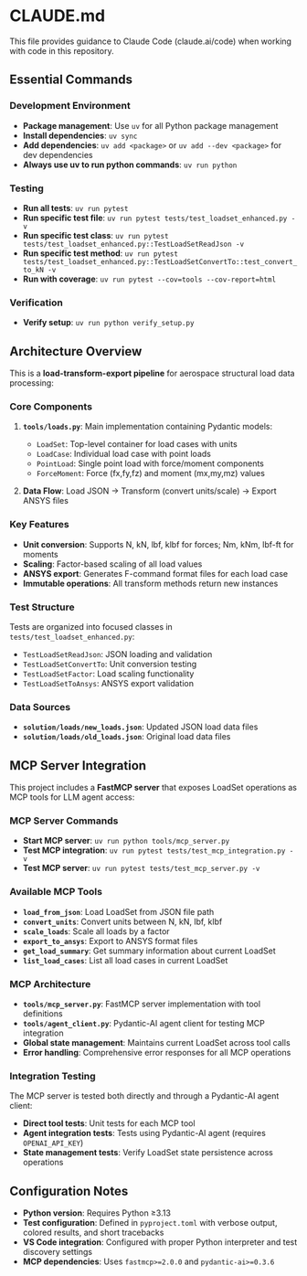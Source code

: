 # CLAUDE.md

This file provides guidance to Claude Code (claude.ai/code) when working with code in this repository.

## Essential Commands

### Development Environment
- **Package management**: Use `uv` for all Python package management
- **Install dependencies**: `uv sync`
- **Add dependencies**: `uv add <package>` or `uv add --dev <package>` for dev dependencies
- **Always use uv to run python commands**: `uv run python`

### Testing
- **Run all tests**: `uv run pytest`
- **Run specific test file**: `uv run pytest tests/test_loadset_enhanced.py -v`
- **Run specific test class**: `uv run pytest tests/test_loadset_enhanced.py::TestLoadSetReadJson -v`
- **Run specific test method**: `uv run pytest tests/test_loadset_enhanced.py::TestLoadSetConvertTo::test_convert_to_kN -v`
- **Run with coverage**: `uv run pytest --cov=tools --cov-report=html`

### Verification
- **Verify setup**: `uv run python verify_setup.py`

## Architecture Overview

This is a **load-transform-export pipeline** for aerospace structural load data processing:

### Core Components
1. **`tools/loads.py`**: Main implementation containing Pydantic models:
   - `LoadSet`: Top-level container for load cases with units
   - `LoadCase`: Individual load case with point loads
   - `PointLoad`: Single point load with force/moment components
   - `ForceMoment`: Force (fx,fy,fz) and moment (mx,my,mz) values

2. **Data Flow**: Load JSON → Transform (convert units/scale) → Export ANSYS files

### Key Features
- **Unit conversion**: Supports N, kN, lbf, klbf for forces; Nm, kNm, lbf-ft for moments
- **Scaling**: Factor-based scaling of all load values
- **ANSYS export**: Generates F-command format files for each load case
- **Immutable operations**: All transform methods return new instances

### Test Structure
Tests are organized into focused classes in `tests/test_loadset_enhanced.py`:
- `TestLoadSetReadJson`: JSON loading and validation
- `TestLoadSetConvertTo`: Unit conversion testing
- `TestLoadSetFactor`: Load scaling functionality
- `TestLoadSetToAnsys`: ANSYS export validation

### Data Sources
- **`solution/loads/new_loads.json`**: Updated JSON load data files
- **`solution/loads/old_loads.json`**: Original load data files

## MCP Server Integration

This project includes a **FastMCP server** that exposes LoadSet operations as MCP tools for LLM agent access:

### MCP Server Commands
- **Start MCP server**: `uv run python tools/mcp_server.py`
- **Test MCP integration**: `uv run pytest tests/test_mcp_integration.py -v`
- **Test MCP server**: `uv run pytest tests/test_mcp_server.py -v`

### Available MCP Tools
- **`load_from_json`**: Load LoadSet from JSON file path
- **`convert_units`**: Convert units between N, kN, lbf, klbf  
- **`scale_loads`**: Scale all loads by a factor
- **`export_to_ansys`**: Export to ANSYS format files
- **`get_load_summary`**: Get summary information about current LoadSet
- **`list_load_cases`**: List all load cases in current LoadSet

### MCP Architecture
- **`tools/mcp_server.py`**: FastMCP server implementation with tool definitions
- **`tools/agent_client.py`**: Pydantic-AI agent client for testing MCP integration
- **Global state management**: Maintains current LoadSet across tool calls
- **Error handling**: Comprehensive error responses for all MCP operations

### Integration Testing
The MCP server is tested both directly and through a Pydantic-AI agent client:
- **Direct tool tests**: Unit tests for each MCP tool
- **Agent integration tests**: Tests using Pydantic-AI agent (requires `OPENAI_API_KEY`)
- **State management tests**: Verify LoadSet state persistence across operations

## Configuration Notes

- **Python version**: Requires Python ≥3.13
- **Test configuration**: Defined in `pyproject.toml` with verbose output, colored results, and short tracebacks
- **VS Code integration**: Configured with proper Python interpreter and test discovery settings
- **MCP dependencies**: Uses `fastmcp>=2.0.0` and `pydantic-ai>=0.3.6`